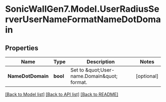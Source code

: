 # SonicWallGen7.Model.UserRadiusServerUserNameFormatNameDotDomain

## Properties

Name | Type | Description | Notes
------------ | ------------- | ------------- | -------------
**NameDotDomain** | **bool** | Set to \&quot;User-name.Domain\&quot; format. | [optional] 

[[Back to Model list]](../README.md#documentation-for-models) [[Back to API list]](../README.md#documentation-for-api-endpoints) [[Back to README]](../README.md)


